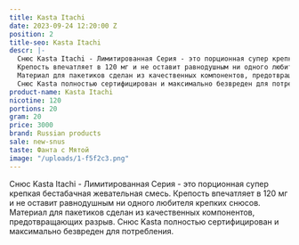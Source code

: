 ```yaml
---
title: Kasta Itachi
date: 2023-09-24 12:20:00 Z
position: 2
title-seo: Kasta Itachi
descr: |-
  Снюс Kasta Itachi - Лимитированная Серия - это порционная супер крепкая бестабачная жевательная смесь.
  Крепость впечатляет в 120 мг и не оставит равнодушным ни одного любителя крепких снюсов.
  Материал для пакетиков сделан из качественных компонентов, предотвращающих разрыв.
  Снюс Kasta полностью сертифицирован и максимально безвреден для потребления.
product-name: Kasta Itachi
nicotine: 120
portions: 20
gram: 20
price: 3000
brand: Russian products
sale: new-snus
taste: Фанта с Мятой
image: "/uploads/1-f5f2c3.png"
---
```


Снюс Kasta Itachi - Лимитированная Серия - это порционная супер крепкая бестабачная жевательная смесь.
Крепость впечатляет в 120 мг и не оставит равнодушным ни одного любителя крепких снюсов.
Материал для пакетиков сделан из качественных компонентов, предотвращающих разрыв.
Снюс Kasta полностью сертифицирован и максимально безвреден для потребления.